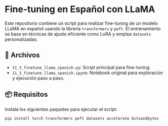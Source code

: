 # Fine-tuning en Español con LLaMA

Este repositorio contiene un script para realizar fine-tuning de un modelo LLaMA en español usando la librería `transformers` y `peft`. El entrenamiento se basa en técnicas de ajuste eficiente como LoRA y emplea `datasets` personalizadas.

## 📁 Archivos

- `11_3_finetune_llama_spanish.py`: Script principal para fine-tuning.
- `11_3_finetune_llama_spanish.ipynb`: Notebook original para exploración y ejecución paso a paso.

## 📦 Requisitos

Instala los siguientes paquetes para ejecutar el script:

```bash
pip install torch transformers peft datasets accelerate bitsandbytes
